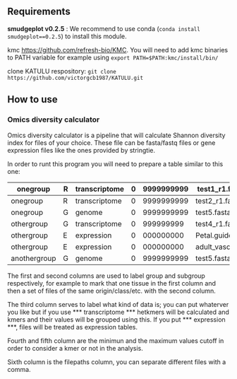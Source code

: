 
## Requirements

**smudgeplot v0.2.5** : We recommend to use conda (`conda install smudgeplot==0.2.5`) to install this module.  

kmc https://github.com/refresh-bio/KMC. You will need to add kmc binaries to PATH variable for example using `export PATH=$PATH:kmc/install/bin/`

clone KATULU respository: `git clone https://github.com/victorgcb1987/KATULU.git`

## How to use 

### Omics diversity calculator
Omics diversity calculator is a pipeline that will calculate Shannon diversity index for files of your choice. These file can be fasta/fastq files or gene expression files like the ones provided by stringtie.

In order to runt this program you will need to prepare a table similar to this one:

| onegroup | R | transcriptome | 0 | 9999999999 | test1_r1.fastq.gz,test1_r2.fastq.gz |
|---|---|---|---|---|---|
| onegroup | R | transcriptome | 0 | 9999999999 | test2_r1.fastq.gz,test2_r2.fastq.gz |
| onegroup | G | genome | 0 | 9999999999 | test5.fasta.gz |
| othergroup | G | transcriptome | 0 | 999999999 | test4_r1.fastq.gz,test4_r2.fastq.gz |
| othergroup | E | expression | 0 | 000000000 | Petal.guided.abund.tsv |
| othergroup |E | expression | 0 | 000000000  |adult_vascular_leaf.guided.abund.tsv |
| anothergroup | G  |genome | 0 | 9999999999 | test5.fasta.gz |

The first and second columns are used to label group and subgroup respectively, for example to mark that one tissue in the first column and then a set of files of the same origin/class/etc. with the second column. 

The third column serves to label what kind of data is; you can put whaterver you like but if you use *** transcriptome *** hetkmers will be calculated and kmers and their values will be grouped using this. If you put *** expression ***, files will be treated as expression tables.

Fourth and fifth column are the minimun and the maximum values cutoff in order to consider a kmer or not in the analysis.

Sixth column is the filepaths column, you can separate different files with a comma.

